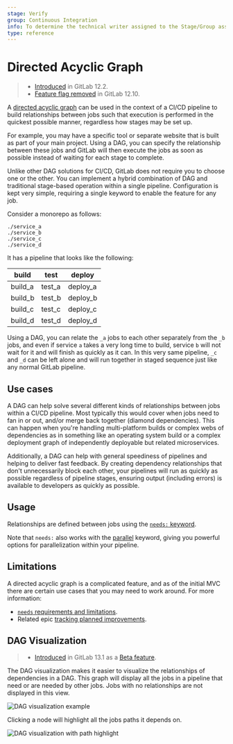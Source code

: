 ```yaml
---
stage: Verify
group: Continuous Integration
info: To determine the technical writer assigned to the Stage/Group associated with this page, see https://about.gitlab.com/handbook/engineering/ux/technical-writing/#designated-technical-writers
type: reference
---
```


# Directed Acyclic Graph

> - [Introduced](https://gitlab.com/gitlab-org/gitlab-foss/-/issues/47063) in GitLab 12.2.
> - [Feature flag removed](https://gitlab.com/gitlab-org/gitlab/-/issues/206902) in GitLab 12.10.

A [directed acyclic graph](https://www.techopedia.com/definition/5739/directed-acyclic-graph-dag) can be
used in the context of a CI/CD pipeline to build relationships between jobs such that
execution is performed in the quickest possible manner, regardless how stages may
be set up.

For example, you may have a specific tool or separate website that is built
as part of your main project. Using a DAG, you can specify the relationship between
these jobs and GitLab will then execute the jobs as soon as possible instead of waiting
for each stage to complete.

Unlike other DAG solutions for CI/CD, GitLab does not require you to choose one or the
other. You can implement a hybrid combination of DAG and traditional
stage-based operation within a single pipeline. Configuration is kept very simple,
requiring a single keyword to enable the feature for any job.

Consider a monorepo as follows:

```plaintext
./service_a
./service_b
./service_c
./service_d
```

It has a pipeline that looks like the following:

| build | test | deploy |
| ----- | ---- | ------ |
| build_a | test_a | deploy_a |
| build_b | test_b | deploy_b |
| build_c | test_c | deploy_c |
| build_d | test_d | deploy_d |

Using a DAG, you can relate the `_a` jobs to each other separately from the `_b` jobs,
and even if service `a` takes a very long time to build, service `b` will not
wait for it and will finish as quickly as it can. In this very same pipeline, `_c` and
`_d` can be left alone and will run together in staged sequence just like any normal
GitLab pipeline.

## Use cases

A DAG can help solve several different kinds of relationships between jobs within
a CI/CD pipeline. Most typically this would cover when jobs need to fan in or out,
and/or merge back together (diamond dependencies). This can happen when you're
handling multi-platform builds or complex webs of dependencies as in something like
an operating system build or a complex deployment graph of independently deployable
but related microservices.

Additionally, a DAG can help with general speediness of pipelines and helping
to deliver fast feedback. By creating dependency relationships that don't unnecessarily
block each other, your pipelines will run as quickly as possible regardless of
pipeline stages, ensuring output (including errors) is available to developers
as quickly as possible.

## Usage

Relationships are defined between jobs using the [`needs:` keyword](../yaml/README.md#needs).

Note that `needs:` also works with the [parallel](../yaml/README.md#parallel) keyword,
giving you powerful options for parallelization within your pipeline.

## Limitations

A directed acyclic graph is a complicated feature, and as of the initial MVC there
are certain use cases that you may need to work around. For more information:

- [`needs` requirements and limitations](../yaml/README.md#requirements-and-limitations).
- Related epic [tracking planned improvements](https://gitlab.com/groups/gitlab-org/-/epics/1716).

## DAG Visualization

> - [Introduced](https://gitlab.com/gitlab-org/gitlab/-/issues/215517) in GitLab 13.1 as a [Beta feature](https://about.gitlab.com/handbook/product/#beta).

The DAG visualization makes it easier to visualize the relationships of dependencies in a DAG. This graph will display all the jobs in a pipeline that need or are needed by other jobs. Jobs with no relationships are not displayed in this view.

![DAG visualization example](img/dag_graph_example.png)

Clicking a node will highlight all the jobs paths it depends on.

![DAG visualization with path highlight](img/dag_graph_example_clicked.png)
